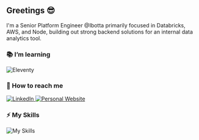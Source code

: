 ## Greetings 😎

I'm a Senior Platform Engineer @Ibotta primarily focused in Databricks, AWS, and Node, building out strong backend solutions for an internal data analytics tool.

### 📚 I’m learning

<div display="flex">
  <img src="https://img.shields.io/badge/eleventy-2F3134?style=for-the-badge&logo=eleventy&logoColor=white" alt="Eleventy"/>
</div>

### 📱 How to reach me

<div display="flex">
  <a href="https://www.linkedin.com/in/dan-marino-swe/">
    <img src="https://img.shields.io/badge/linkedin-%230077B5.svg?style=for-the-badge&logo=linkedin&logoColor=white" alt="LinkedIn"/>
  </a>
  <a href="https://danfromqueens.com/">
    <img src="https://img.shields.io/badge/Website-485e37?style=for-the-badge&logo=linkedin&logoColor=white" alt="Personal Website"/>
  </a>
</div>


### ⚡ My Skills

![My Skills](https://skillicons.dev/icons?i=ts,js,py,ruby,rails,aws,terraform,postgres,react,github,html,css,linux,nodejs)
